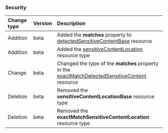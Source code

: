 ### Security

| **Change type** | **Version** | **Description** |
|:---|:---|:---|
|Addition|beta|Added the **matches** property to [detectedSensitiveContentBase](https://docs.microsoft.com/en-us/graph/api/resources/detectedSensitiveContentBase?view=graph-rest-beta) resource|
|Addition|beta|Added the [sensitiveContentLocation](https://docs.microsoft.com/en-us/graph/api/resources/sensitiveContentLocation?view=graph-rest-beta) resource type|
|Change|beta|Changed the type of the **matches** property in the [exactMatchDetectedSensitiveContent](https://docs.microsoft.com/en-us/graph/api/resources/exactMatchDetectedSensitiveContent?view=graph-rest-beta) resource|
|Deletion|beta|Removed the **sensitiveContentLocationBase** resource type|
|Deletion|beta|Removed the **exactMatchSensitiveContentLocation** resource type|
